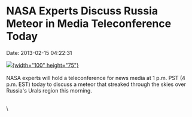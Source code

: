 NASA Experts Discuss Russia Meteor in Media Teleconference Today
================================================================

Date: 2013-02-15 04:22:31

[![](http://www.jpl.nasa.gov/images/asteroid/20130215/Telecon_Title_2-th.jpg){width="100"
height="75"}](http://www.jpl.nasa.gov/news/news.php?release=2013-062&rn=news.xml&rst=3696)\
\
NASA experts will hold a teleconference for news media at 1 p.m. PST (4
p.m. EST) today to discuss a meteor that streaked through the skies over
Russia\'s Urals region this morning.

\
\
